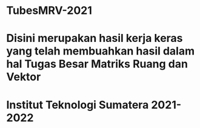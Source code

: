 # TubesMRV-2021

# Disini merupakan hasil kerja keras yang telah membuahkan hasil dalam hal Tugas Besar Matriks Ruang dan Vektor 
# Institut Teknologi Sumatera 2021-2022 
